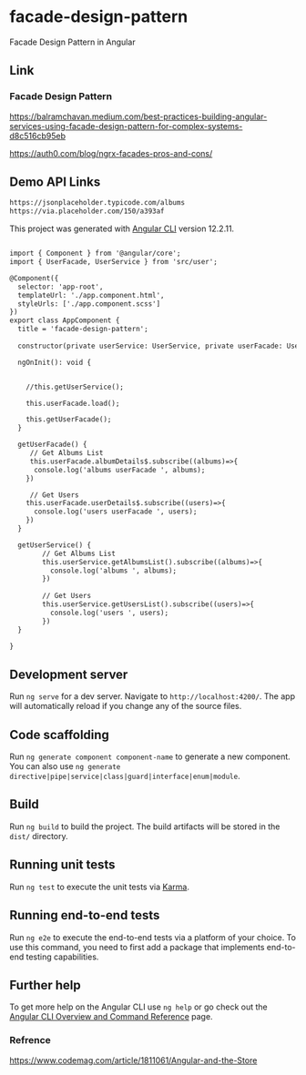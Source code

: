# facade-design-pattern
Facade Design Pattern in Angular

## Link

### Facade Design Pattern
https://balramchavan.medium.com/best-practices-building-angular-services-using-facade-design-pattern-for-complex-systems-d8c516cb95eb

https://auth0.com/blog/ngrx-facades-pros-and-cons/

##  Demo API Links
```xml
https://jsonplaceholder.typicode.com/albums
https://via.placeholder.com/150/a393af
```


This project was generated with [Angular CLI](https://github.com/angular/angular-cli) version 12.2.11.


```xml

import { Component } from '@angular/core';
import { UserFacade, UserService } from 'src/user';

@Component({
  selector: 'app-root',
  templateUrl: './app.component.html',
  styleUrls: ['./app.component.scss']
})
export class AppComponent {
  title = 'facade-design-pattern';
  
  constructor(private userService: UserService, private userFacade: UserFacade) {}

  ngOnInit(): void {


    //this.getUserService();

    this.userFacade.load();

    this.getUserFacade();
  }

  getUserFacade() {
     // Get Albums List
     this.userFacade.albumDetails$.subscribe((albums)=>{
      console.log('albums userFacade ', albums);
    })

     // Get Users 
    this.userFacade.userDetails$.subscribe((users)=>{
      console.log('users userFacade ', users);
    })
  }

  getUserService() {
        // Get Albums List
        this.userService.getAlbumsList().subscribe((albums)=>{
          console.log('albums ', albums);
        })
    
        // Get Users 
        this.userService.getUsersList().subscribe((users)=>{
          console.log('users ', users);
        })
  }

}


```

## Development server

Run `ng serve` for a dev server. Navigate to `http://localhost:4200/`. The app will automatically reload if you change any of the source files.

## Code scaffolding

Run `ng generate component component-name` to generate a new component. You can also use `ng generate directive|pipe|service|class|guard|interface|enum|module`.

## Build

Run `ng build` to build the project. The build artifacts will be stored in the `dist/` directory.

## Running unit tests

Run `ng test` to execute the unit tests via [Karma](https://karma-runner.github.io).

## Running end-to-end tests

Run `ng e2e` to execute the end-to-end tests via a platform of your choice. To use this command, you need to first add a package that implements end-to-end testing capabilities.

## Further help

To get more help on the Angular CLI use `ng help` or go check out the [Angular CLI Overview and Command Reference](https://angular.io/cli) page.

### Refrence
https://www.codemag.com/article/1811061/Angular-and-the-Store